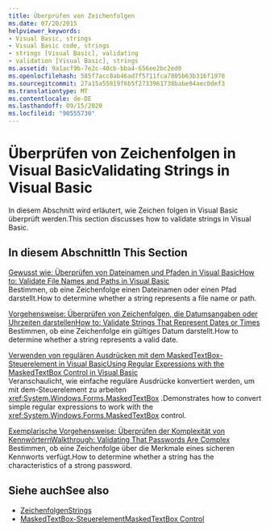 ```yaml
---
title: Überprüfen von Zeichenfolgen
ms.date: 07/20/2015
helpviewer_keywords:
- Visual Basic, strings
- Visual Basic code, strings
- strings [Visual Basic], validating
- validation [Visual Basic], strings
ms.assetid: 9a1acf9b-7e2c-40cb-bba4-656ee2bc2ed0
ms.openlocfilehash: 585f7acc8ab46ad7f5711fca7805b63b316f1970
ms.sourcegitcommit: 27a15a55019f6b5f2733961738babe94aec0def3
ms.translationtype: MT
ms.contentlocale: de-DE
ms.lasthandoff: 09/15/2020
ms.locfileid: "90555730"
---
```

# <a name="validating-strings-in-visual-basic"></a><span data-ttu-id="1f3b0-102">Überprüfen von Zeichenfolgen in Visual Basic</span><span class="sxs-lookup"><span data-stu-id="1f3b0-102">Validating Strings in Visual Basic</span></span>
<span data-ttu-id="1f3b0-103">In diesem Abschnitt wird erläutert, wie Zeichen folgen in Visual Basic überprüft werden.</span><span class="sxs-lookup"><span data-stu-id="1f3b0-103">This section discusses how to validate strings in Visual Basic.</span></span>  
  
## <a name="in-this-section"></a><span data-ttu-id="1f3b0-104">In diesem Abschnitt</span><span class="sxs-lookup"><span data-stu-id="1f3b0-104">In This Section</span></span>  
 [<span data-ttu-id="1f3b0-105">Gewusst wie: Überprüfen von Dateinamen und Pfaden in Visual Basic</span><span class="sxs-lookup"><span data-stu-id="1f3b0-105">How to: Validate File Names and Paths in Visual Basic</span></span>](how-to-validate-file-names-and-paths.md)  
 <span data-ttu-id="1f3b0-106">Bestimmen, ob eine Zeichenfolge einen Dateinamen oder einen Pfad darstellt.</span><span class="sxs-lookup"><span data-stu-id="1f3b0-106">How to determine whether a string represents a file name or path.</span></span>  
  
 [<span data-ttu-id="1f3b0-107">Vorgehensweise: Überprüfen von Zeichenfolgen, die Datumsangaben oder Uhrzeiten darstellen</span><span class="sxs-lookup"><span data-stu-id="1f3b0-107">How to: Validate Strings That Represent Dates or Times</span></span>](how-to-validate-strings-that-represent-dates-or-times.md)  
 <span data-ttu-id="1f3b0-108">Bestimmen, ob eine Zeichenfolge ein gültiges Datum darstellt.</span><span class="sxs-lookup"><span data-stu-id="1f3b0-108">How to determine whether a string represents a valid date.</span></span>  
  
 [<span data-ttu-id="1f3b0-109">Verwenden von regulären Ausdrücken mit dem MaskedTextBox-Steuerelement in Visual Basic</span><span class="sxs-lookup"><span data-stu-id="1f3b0-109">Using Regular Expressions with the MaskedTextBox Control in Visual Basic</span></span>](using-regular-expressions-with-the-maskedtextbox-control.md)  
 <span data-ttu-id="1f3b0-110">Veranschaulicht, wie einfache reguläre Ausdrücke konvertiert werden, um mit dem-Steuerelement zu arbeiten <xref:System.Windows.Forms.MaskedTextBox> .</span><span class="sxs-lookup"><span data-stu-id="1f3b0-110">Demonstrates how to convert simple regular expressions to work with the <xref:System.Windows.Forms.MaskedTextBox> control.</span></span>  
  
 [<span data-ttu-id="1f3b0-111">Exemplarische Vorgehensweise: Überprüfen der Komplexität von Kennwörtern</span><span class="sxs-lookup"><span data-stu-id="1f3b0-111">Walkthrough: Validating That Passwords Are Complex</span></span>](walkthrough-validating-that-passwords-are-complex.md)  
 <span data-ttu-id="1f3b0-112">Bestimmen, ob eine Zeichenfolge über die Merkmale eines sicheren Kennworts verfügt.</span><span class="sxs-lookup"><span data-stu-id="1f3b0-112">How to determine whether a string has the characteristics of a strong password.</span></span>  
  
## <a name="see-also"></a><span data-ttu-id="1f3b0-113">Siehe auch</span><span class="sxs-lookup"><span data-stu-id="1f3b0-113">See also</span></span>

- [<span data-ttu-id="1f3b0-114">Zeichenfolgen</span><span class="sxs-lookup"><span data-stu-id="1f3b0-114">Strings</span></span>](index.md)
- [<span data-ttu-id="1f3b0-115">MaskedTextBox-Steuerelement</span><span class="sxs-lookup"><span data-stu-id="1f3b0-115">MaskedTextBox Control</span></span>](/dotnet/desktop/winforms/controls/maskedtextbox-control-windows-forms)
